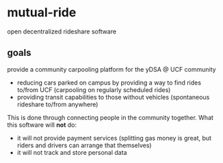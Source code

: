 # mutual-ride
open decentralized rideshare software

## goals
provide a community carpooling platform for the yDSA @ UCF community
- reducing cars parked on campus by providing a way to find rides to/from UCF (carpooling on regularly scheduled rides)
- providing transit capabilities to those without vehicles (spontaneous rideshare to/from anywhere)

This is done through connecting people in the community together. What this software will __not__ do:
- it will not provide payment services (splitting gas money is great, but riders and drivers can arrange that themselves)
- it will not track and store personal data